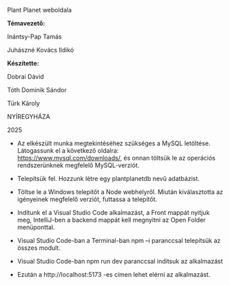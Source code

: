 

Plant Planet weboldala

**Témavezető:** 

Inántsy-Pap Tamás

Juhászné Kovács Ildikó

**Készítette:**

Dobrai Dávid

Tóth Dominik Sándor

Türk Károly

NYÍREGYHÁZA

2025

-   Az elkészült munka megtekintéséhez szükséges a MySQL letöltése.
    Látogassunk el a következő oldalra:
    <https://www.mysql.com/downloads/>, és onnan töltsük le az
    operációs rendszerünknek megfelelő MySQL-verziót.

-   Telepítsük fel. Hozzunk létre egy plantplanetdb nevű adatbázist.

-   Töltse le a Windows telepítőt a Node webhelyről. Miután
    kiválasztotta az igényeinek megfelelő verziót, futtassa a telepítőt.

-   Indítunk el a Visual Studio Code alkalmazást, a Front
    mappát nyitjuk meg, IntelliJ-ben a backend mappát kell megnyitni az
    Open Folder menüponttal.

-   Visual Studio Code-ban a Terminal-ban npm –i paranccsal
    telepítsük az összes modult.

-   Visual Studio Code-ban npm run dev paranccsal indítsuk az
    alkalmazást

-   Ezután a http://localhost:5173 -es címen lehet elérni
    az alkalmazást.

